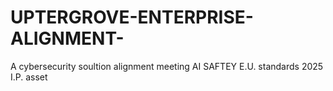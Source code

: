 # UPTERGROVE-ENTERPRISE-ALIGNMENT-
A cybersecurity soultion alignment meeting AI SAFTEY E.U. standards 2025 I.P. asset
